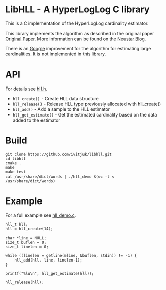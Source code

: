 # LibHLL - A HyperLogLog C library

This is a C implementation of the HyperLogLog cardinality estimator.

This library implements the algorithm as described in the original paper [Original Paper](http://algo.inria.fr/flajolet/Publications/FlFuGaMe07.pdf). More information can be found on the [Neustar Blog](https://research.neustar.biz/2012/10/25/sketch-of-the-day-hyperloglog-cornerstone-of-a-big-data-infrastructure/).

There is an [Google](http://static.googleusercontent.com/media/research.google.com/en//pubs/archive/40671.pdf) improvement for the algorithm for estimating large cardinalities. It is not implemented in this library.

# API

For details see [hll.h](https://github.com/ivitjuk/libhll/blob/master/hll/hll.h).

* `hll_create()` - Create HLL data structure
* `hll_release()` - Release HLL type previously allocated with hll_create()
* `hll_add()` - Add a sample to the HLL estimator
* `hll_get_estimate()` - Get the estimated cardinality based on the data added to the estimator

# Build

```
git clone https://github.com/ivitjuk/libhll.git
cd libhll
cmake .
make
make test
cat /usr/share/dict/words | ./hll_demo $(wc -l < /usr/share/dict/words)
```

# Example

For a full example see [hll_demo.c](https://github.com/ivitjuk/libhll/blob/master/hll_demo.c).

```
hll_t hll;
hll = hll_create(14);

char *line = NULL;
size_t buflen = 0;
size_t linelen = 0;

while ((linelen = getline(&line, &buflen, stdin)) != -1) {
    hll_add(hll, line, linelen-1);
}

printf("%lu\n", hll_get_estimate(hll));

hll_release(hll);

```
